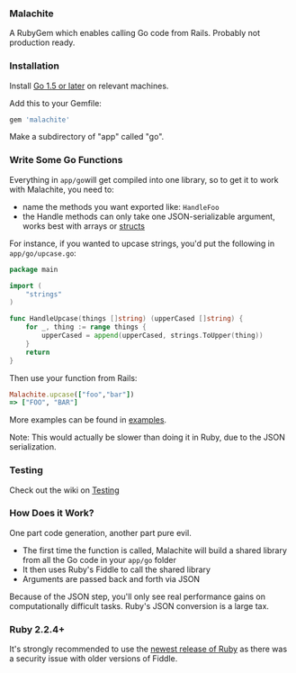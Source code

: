 ### Malachite

A RubyGem which enables calling Go code from Rails. Probably not production ready.

### Installation

Install [Go 1.5 or later](https://golang.org/doc/install) on relevant machines.

Add this to your Gemfile:

```ruby
gem 'malachite'
```

Make a subdirectory of "app" called "go".

### Write Some Go Functions

Everything in ```app/go```will get compiled into one library, so to get it to work with
Malachite, you need to:

* name the methods you want exported like: ```HandleFoo```
* the Handle methods can only take one JSON-serializable argument, works best with arrays or [structs](https://github.com/zhubert/malachite/wiki/Structs)

For instance, if you wanted to upcase strings, you'd put the following in ```app/go/upcase.go```:

```go
package main

import (
	"strings"
)

func HandleUpcase(things []string) (upperCased []string) {
	for _, thing := range things {
		upperCased = append(upperCased, strings.ToUpper(thing))
	}
	return
}
```

Then use your function from Rails:

```ruby
Malachite.upcase(["foo","bar"])
=> ["FOO", "BAR"]
```

More examples can be found in [examples](https://github.com/zhubert/malachite/wiki/Examples).

Note: This would actually be slower than doing it in Ruby, due to the JSON serialization.

### Testing

Check out the wiki on [Testing](https://github.com/zhubert/malachite/wiki/Testing)

### How Does it Work?

One part code generation, another part pure evil.

* The first time the function is called, Malachite will build a shared library from all the Go code in your ```app/go``` folder
* It then uses Ruby's Fiddle to call the shared library
* Arguments are passed back and forth via JSON

Because of the JSON step, you'll only see real performance gains on computationally difficult tasks. Ruby's JSON conversion is a large tax.

### Ruby 2.2.4+

It's strongly recommended to use the [newest release of Ruby](https://www.ruby-lang.org/en/news/2015/12/16/unsafe-tainted-string-usage-in-fiddle-and-dl-cve-2015-7551/) as there was a security issue with older versions of Fiddle.

